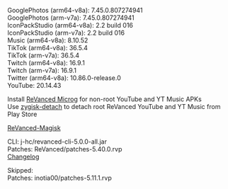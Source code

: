 GooglePhotos (arm64-v8a): 7.45.0.807274941  
GooglePhotos (arm-v7a): 7.45.0.807274941  
IconPackStudio (arm64-v8a): 2.2 build 016  
IconPackStudio (arm-v7a): 2.2 build 016  
Music (arm64-v8a): 8.10.52  
TikTok (arm64-v8a): 36.5.4  
TikTok (arm-v7a): 36.5.4  
Twitch (arm64-v8a): 16.9.1  
Twitch (arm-v7a): 16.9.1  
Twitter (arm64-v8a): 10.86.0-release.0  
YouTube: 20.14.43  

Install [ReVanced Microg](https://github.com/ReVanced/GmsCore/releases) for non-root YouTube and YT Music APKs  
Use [zygisk-detach](https://github.com/j-hc/zygisk-detach) to detach root ReVanced YouTube and YT Music from Play Store  

[ReVanced-Magisk](https://github.com/kingsmanvn1x32/ReVanced-Magisk)
  
CLI: j-hc/revanced-cli-5.0.0-all.jar  
Patches: ReVanced/patches-5.40.0.rvp  
[Changelog](https://github.com/ReVanced/revanced-patches/releases/tag/v5.40.0)  

Skipped:  
Patches: inotia00/patches-5.11.1.rvp      
